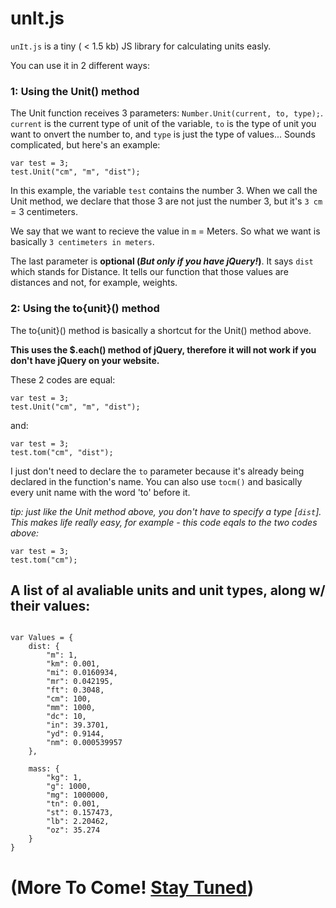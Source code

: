 # unIt.js


`unIt.js` is a tiny ( < 1.5 kb) JS library for calculating units easly.

You can use it in 2 different ways:


### 1: Using the Unit() method

The Unit function receives 3 parameters: `Number.Unit(current, to, type);`. `current` is the current type of unit of the variable, `to` is the type of unit you want to onvert the number to, and `type` is just the type of values... 
Sounds complicated, but here's an example:
```
var test = 3;
test.Unit("cm", "m", "dist");
```

In this example, the variable `test` contains the number 3. When we call the Unit method, we declare that those 3 are not just the number 3, but it's `3 cm` = 3 centimeters.

We say that we want to recieve the value in `m` = Meters. So what we want is basically `3 centimeters in meters`.

The last parameter is **optional (*But only if you have jQuery!*)**. It says `dist` which stands for Distance. It tells our function that those values are distances and not, for example, weights.


### 2: Using the to{unit}() method

The to{unit}() method is basically a shortcut for the Unit() method above.

 **This uses the $.each() method of jQuery, therefore it will not work if you don't have jQuery on your website.**

These 2 codes are equal:

```
var test = 3;
test.Unit("cm", "m", "dist");
```
and:
```
var test = 3;
test.tom("cm", "dist");
```

I just don't need to declare the `to` parameter because it's already being declared in the function's name. You can also use `tocm()` and basically every unit name with the word 'to' before it.

*tip: just like the Unit method above, you don't have to specify a type [`dist`]. This makes life really easy, for example - this code eqals to the two codes above:*

```
var test = 3;
test.tom("cm");
```

## A list of al avaliable units and unit types, along w/ their values:

```

var Values = {
	dist: {
		"m": 1,
		"km": 0.001,
		"mi": 0.0160934,
		"mr": 0.042195,
		"ft": 0.3048,
		"cm": 100,
		"mm": 1000,
		"dc": 10,
		"in": 39.3701,
		"yd": 0.9144,
		"nm": 0.000539957
	},

	mass: {
		"kg": 1,
		"g": 1000,
		"mg": 1000000,
		"tn": 0.001,
		"st": 0.157473,
		"lb": 2.20462,
		"oz": 35.274
	}
}

```

# (More To Come! [Stay Tuned](http://projects.karasik.org/updates.php?product=unit.js))